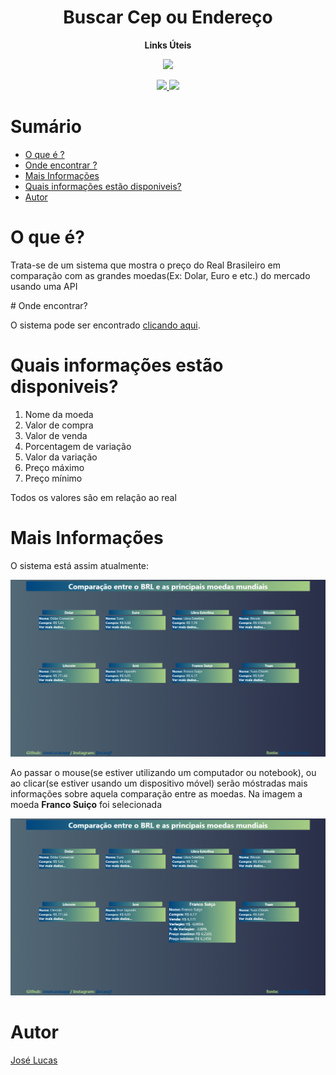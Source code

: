 <h1 align='center'>Buscar Cep ou Endereço</h1>
<p align='center'><b>Links Úteis</b></p>
<p align='center'>
  <a href="https://www.javascript.com/">
    <img src="https://img.shields.io/badge/Desenvolvido%20com-Javascript-black.svg?colorA=12E419&colorB=0C8D10&style=for-the-badge"/>
  </a>
</p>
<p align='center'>
  <a href="https://pt-br.reactjs.org/">
    <img src="https://img.shields.io/badge/Biblioteca-ReactJS-black.svg?colorA=12E419&colorB=0C8D10&style=for-the-badge"/>
  </a>
  <a href="https://docs.awesomeapi.com.br/api-de-moedas">
    <img src="https://img.shields.io/badge/API-Cotação%20de%20Moedas-black.svg?colorA=12E419&colorB=0C8D10&style=for-the-badge"/>
  </a>
</p>
<p align='center'>
  
  # Sumário
  
   - [O que é ?](#o-que-é)
   - [Onde encontrar ?](#onde-encontrar)
   - [Mais Informações](#mais-informações)
   - [Quais informações estão disponiveis?](#quais-informações-estão-disponiveis)
   - [Autor](#autor)
    
  # O que é?
  <p>Trata-se de um sistema que mostra o preço do Real Brasileiro em comparação com as grandes moedas(Ex: Dolar, Euro e etc.) do mercado usando uma API</p>
  # Onde encontrar?
  <p>O sistema pode ser encontrado <a href='https://brl-currency-converter.vercel.app/'>clicando aqui</a>.
  
  # Quais informações estão disponiveis?
  <ol>
    <li>Nome da moeda</li>
    <li>Valor de compra</li>
    <li>Valor de venda</li>
    <li>Porcentagem de variação</li>
    <li>Valor da variação</li>
    <li>Preço máximo</li>
    <li>Preço mínimo</li>
  </ol>
    <p>Todos os valores são em relação ao real</p>
  
  
  # Mais Informações
  <p>O sistema está assim atualmente: </p>
  <img src='one.png' />
  <p>Ao passar o mouse(se estiver utilizando um computador ou notebook), ou ao clicar(se estiver usando um dispositivo móvel) serão móstradas mais informações sobre aquela comparação entre as moedas. Na imagem a moeda <b>Franco Suiço</b> foi selecionada</p>
  <img src='two.png' />
  
  # Autor
  <a href='https://www.instagram.com/jlucasgf/?hl=pt-br'>José Lucas</a>
</p>

